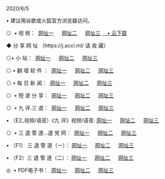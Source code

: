 <p>2020/6/5
<p>• 建议用谷歌或火狐官方浏览器访问。
<p>◎  • 视 频： 
<a href="http://hbv.shirokuriwaki.com/" target="_blank">网址一</a> 　 
<a href="http://hdy.shirokuriwaki.com/" target="_blank">网址二</a> 　 
<a href="http://har.shirokuriwaki.com/b.html" target="_blank">网址三</a>
<a href="https://yadi.sk/d/d0sUeAOpal3njw" target="_blank">　• 云下载 </a></p>
<p>◆ 分 享 网 址 （https://j.acci.ml/ 请 收 藏） </p>

<p>◎•  小 站：  
<a href="http://hbv.shirokuriwaki.com/f.html" target="_blank">网址一</a> 　 
<a href="http://hdy.shirokuriwaki.com/h.html" target="_blank">网址二</a> 　 
<a href="http://har.shirokuriwaki.com/k/" target="_blank">网址三</a></p><p>

<p>◎  • 翻 墙 软 件 ：  
<a href="http://hbv.shirokuriwaki.com/ff/" target="_blank">网址一</a> 　 
<a href="http://hdy.shirokuriwaki.com/s/read/a1_nd.html" target="_blank">网址二</a> 　 
<a href="http://har.shirokuriwaki.com/ff/index.html" target="_blank">网址三</a></p>
<p>◎  • 每 日 新 闻：  
<a href="http://hbv.shirokuriwaki.com/day/" target="_blank">网址一</a> 　 
<a href="http://hdy.shirokuriwaki.com/day/" target="_blank">网址二</a> 　 
<a href="http://har.shirokuriwaki.com/day/index.html" target="_blank">网址三</a></p>
<p>◎   • 短 波 分 享：  
<a href="http://hbv.shirokuriwaki.com/h/" target="_blank">网址一</a> 　 
<a href="http://hdy.shirokuriwaki.com/h/" target="_blank">网址二</a> 　 
<a href="http://har.shirokuriwaki.com/h/index.html" target="_blank">网址三</a></p>
<p>◎   • 九 评.三 退：  
<a href="http://hbv.shirokuriwaki.com/t/" target="_blank">网址一</a> 　 
<a href="http://hdy.shirokuriwaki.com/v2/index.html" target="_blank">网址二</a> 　 
<a href="http://har.shirokuriwaki.com/tt/index.html" target="_blank">网址三</a> 　</p>
<p>  • （E2_视频/语音）《九 评》视频/语音: 
<a href="http://hbv.shirokuriwaki.com/7738.html" target="_blank">网址一</a> 　 
<a href="http://hdy.shirokuriwaki.com/7614.html" target="_blank">网址二</a> 　 
<a href="http://har.shirokuriwaki.com/7633.html" target="_blank">网址三</a></p>
<p>◎   • 三 退 管 道...退 党 网：  
<a href="http://hbv.shirokuriwaki.com/go/td1.html" target="_blank">网址一</a> 　 
<a href="http://hdy.shirokuriwaki.com/go/td2.html" target="_blank">网址二</a> 　 
<a href="http://har.shirokuriwaki.com/go/td3.html" target="_blank">网址三</a></p>
<p>  • （F1） 三 退 管 道（一）： 
<a href="http://hbv.shirokuriwaki.com/dd/" target="_blank">网址一</a> 　 
<a href="http://hdy.shirokuriwaki.com/s/read/a1_tdx.html" target="_blank">网址二</a> 　 
<a href="http://har.shirokuriwaki.com/dd/" target="_blank">网址三</a></p>
<p>  • （F2）三 退 管 道（二）： 
<a href="http://hdy.shirokuriwaki.com/d/" target="_blank">网址一</a> 　 
<a href="http://hbv.shirokuriwaki.com/d/index.html" target="_blank">网址二</a> 　 
<a href="http://har.shirokuriwaki.com/d/" target="_blank">网址三</a></p>
<p>◎   • PDF电子书：  
<a href="http://hbv.shirokuriwaki.com/p/" target="_blank">网址一</a> 　 
<a href="http://hdy.shirokuriwaki.com/p/index.html" target="_blank">网址二</a> 　 
<a href="http://har.shirokuriwaki.com/p/" target="_blank">网址三</a></p>
